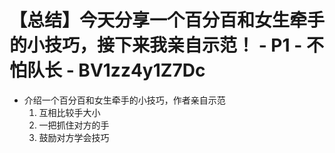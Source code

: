 # 【总结】今天分享一个百分百和女生牵手的小技巧，接下来我亲自示范！ - P1 - 不怕队长 - BV1zz4y1Z7Dc

-   介绍一个百分百和女生牵手的小技巧，作者亲自示范
    1.  互相比较手大小
    2.  一把抓住对方的手
    3.  鼓励对方学会技巧